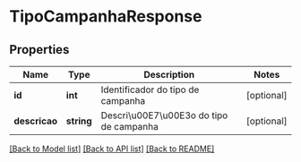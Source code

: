# TipoCampanhaResponse

## Properties
Name | Type | Description | Notes
------------ | ------------- | ------------- | -------------
**id** | **int** | Identificador do tipo de campanha | [optional] 
**descricao** | **string** | Descri\u00E7\u00E3o do tipo de campanha | [optional] 

[[Back to Model list]](../README.md#documentation-for-models) [[Back to API list]](../README.md#documentation-for-api-endpoints) [[Back to README]](../README.md)


